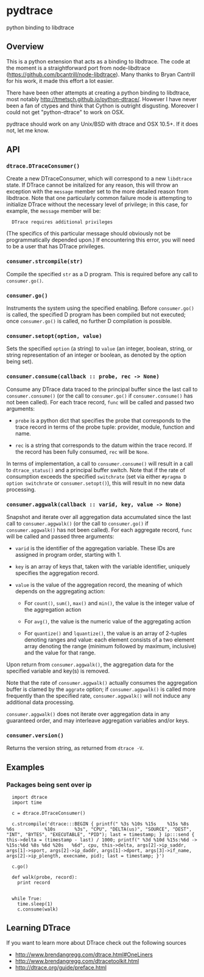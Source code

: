 # pydtrace
python binding to libdtrace

Overview
---
This is a python extension that acts as a binding to libdtrace. The code at the moment
is a straightforward port from node-libdtrace (https://github.com/bcantrill/node-libdtrace).
Many thanks to Bryan Cantrill for his work, it made this effort a lot easier.

There have been other attempts at creating a python binding to libdtrace, most notably
http://tmetsch.github.io/python-dtrace/. However I have never been a fan of ctypes and
think that Cython is outright disgusting. Moreover I could not get "python-dtrace" to 
work on OSX.

pydtrace should work on any Unix/BSD with dtrace and OSX 10.5+. If it does not, let me know.


API
---

### `dtrace.DTraceConsumer()`

Create a new DTraceConsumer, which will correspond to a new `libdtrace`
state.  If DTrace cannot be initalized for any reason, this will throw an
exception with the `message` member set to the more detailed reason from
libdtrace.  Note that one particularly common failure mode is attempting to
initialize DTrace without the necessary level of privilege; in this case, for
example, the `message` member will be:

      DTrace requires additional privileges

(The specifics of this particular message should obviously not be 
programmatically depended upon.)  If encountering this error, you will
need to be a user that has DTrace privileges.

### `consumer.strcompile(str)`

Compile the specified `str` as a D program.  This is required before
any call to `consumer.go()`.

### `consumer.go()`

Instruments the system using the specified enabling.  Before `consumer.go()`
is called, the specified D program has been compiled but not executed; once
`consumer.go()` is called, no further D compilation is possible.

### `consumer.setopt(option, value)`

Sets the specified `option` (a string) to `value` (an integer, boolean,
string, or string representation of an integer or boolean, as denoted by
the option being set).

### `consumer.consume(callback :: probe, rec -> None)`

Consume any DTrace data traced to the principal buffer since the last call to
`consumer.consume()` (or the call to `consumer.go()` if `consumer.consume()`
has not been called).  For each trace record, `func` will be called and
passed two arguments:

* `probe` is a python dict that specifies the probe that corresponds to the
   trace record in terms of the probe tuple: provider, module, function
   and name.

* `rec` is a string that corresponds to the datum within the trace record. If the record has been fully
   consumed, `rec` will be `None`.

In terms of implementation, a call to `consumer.consume()` will result in a
call to `dtrace_status()` and a principal buffer switch.  Note that if the
rate of consumption exceeds the specified `switchrate` (set via either
`#pragma D option switchrate` or `consumer.setopt()`), this will result in no
new data processing.

### `consumer.aggwalk(callback :: varid, key, value -> None)`

Snapshot and iterate over all aggregation data accumulated since the
last call to `consumer.aggwalk()` (or the call to `consumer.go()` if
`consumer.aggwalk()` has not been called).  For each aggregate record,
`func` will be called and passed three arguments:

* `varid` is the identifier of the aggregation variable.  These IDs are
  assigned in program order, starting with 1.

* `key` is an array of keys that, taken with the variable identifier,
  uniquely specifies the aggregation record.

* `value` is the value of the aggregation record, the meaning of which
  depends on the aggregating action:

  * For `count()`, `sum()`, `max()` and `min()`, the value is the
    integer value of the aggregation action

  * For `avg()`, the value is the numeric value of the aggregating action

  * For `quantize()` and `lquantize()`, the value is an array of 2-tuples
    denoting ranges and value:  each element consists of a two element array
    denoting the range (minimum followed by maximum, inclusive) and the
    value for that range.  

Upon return from `consumer.aggwalk()`, the aggregation data for the specified
variable and key(s) is removed.

Note that the rate of `consumer.aggwalk()` actually consumes the aggregation
buffer is clamed by the `aggrate` option; if `consumer.aggwalk()` is called
more frequently than the specified rate, `consumer.aggwalk()` will not
induce any additional data processing.

`consumer.aggwalk()` does not iterate over aggregation data in any guaranteed
order, and may interleave aggregation variables and/or keys.

### `consumer.version()`

Returns the version string, as returned from `dtrace -V`.

Examples
--------
### Packages being sent over ip
      

      import dtrace
      import time

      c = dtrace.DTraceConsumer()

      c.strcompile('dtrace:::BEGIN { printf(" %3s %10s %15s    %15s %8s %6s           %10s       %3s", "CPU", "DELTA(us)", "SOURCE", "DEST", "INT", "BYTES", "EXECUTABLE", "PID"); last = timestamp; } ip:::send { this->delta = (timestamp - last) / 1000; printf(" %3d %10d %15s:%6d -> %15s:%6d %8s %6d %20s   %6d", cpu, this->delta, args[2]->ip_saddr, args[1]->sport, args[2]->ip_daddr, args[1]->dport, args[3]->if_name, args[2]->ip_plength, execname, pid); last = timestamp; }')

      c.go()

      def walk(probe, record):
        print record


      while True:
        time.sleep(1)
        c.consume(walk)


Learning DTrace
---
If you want to learn more about DTrace check out the following sources
- http://www.brendangregg.com/dtrace.html#OneLiners
- http://www.brendangregg.com/dtracetoolkit.html
- http://dtrace.org/guide/preface.html
